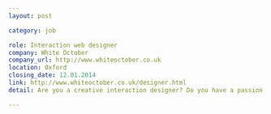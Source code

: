 ```yaml
---
layout: post

category: job

role: Interaction web designer
company: White October
company_url: http://www.whiteoctober.co.uk
location: Oxford
closing_date: 12.01.2014
link: http://www.whiteoctober.co.uk/designer.html
detail: Are you a creative interaction designer? Do you have a passion for web and mobile? Do you love designing beautiful digital interfaces that bring simplicity and ease of use to complex tasks? We are looking for a talented designer to join our team.

---
```

